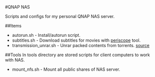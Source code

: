 #QNAP NAS

Scripts and configs for my personal QNAP NAS server.

##Items
* autorun.sh - Install/autorun script.
* subtitles.sh - Download subtitles for movies with [periscope](http://code.google.com/p/periscope/) tool.
* transmission_unrar.sh - Unrar packed contents from torrents. [source](http://forum.qnap.com/viewtopic.php?f=221&t=40920&p=194104&hilit=unrar#p194104)

##Tools
In tools directory are stored scripts for client computers to work with NAS.
* mount_nfs.sh - Mount all public shares of NAS server.
